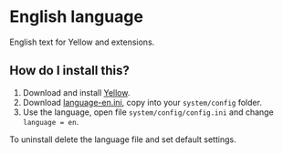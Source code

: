 English language
================
English text for Yellow and extensions.

How do I install this?
----------------------
1. Download and install [Yellow](https://github.com/markseu/yellowcms/).  
2. Download [language-en.ini](language-en.ini?raw=true), copy into your `system/config` folder.  
3. Use the language, open file `system/config/config.ini` and change `language = en`.

To uninstall delete the language file and set default settings.